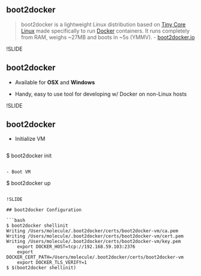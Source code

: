 ## boot2docker

> boot2docker is a lightweight Linux distribution based on [Tiny Core Linux](http://tinycorelinux.net/) made specifically to run [Docker](https://www.docker.io/) containers. It runs completely from RAM, weighs ~27MB and boots in ~5s (YMMV). - [boot2docker.io](http://boot2docker.io/)

!SLIDE

## boot2docker

- Available for **OSX** and **Windows**

- Handy, easy to use tool for developing w/ Docker on non-Linux hosts

!SLIDE

## boot2docker

- Initialize VM

  ```
$ boot2docker init
```

- Boot VM

  ```
$ boot2docker up
```

!SLIDE

## boot2docker Configuration

```bash
$ boot2docker shellinit
Writing /Users/molecule/.boot2docker/certs/boot2docker-vm/ca.pem
Writing /Users/molecule/.boot2docker/certs/boot2docker-vm/cert.pem
Writing /Users/molecule/.boot2docker/certs/boot2docker-vm/key.pem
    export DOCKER_HOST=tcp://192.168.59.103:2376
    export DOCKER_CERT_PATH=/Users/molecule/.boot2docker/certs/boot2docker-vm
    export DOCKER_TLS_VERIFY=1
$ $(boot2docker shellinit)
```
